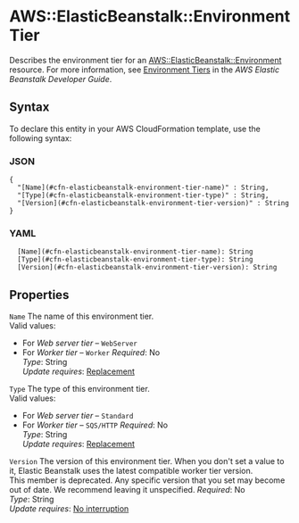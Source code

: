 # AWS::ElasticBeanstalk::Environment Tier<a name="aws-properties-elasticbeanstalk-environment-tier"></a>

Describes the environment tier for an [AWS::ElasticBeanstalk::Environment](https://docs.aws.amazon.com/AWSCloudFormation/latest/UserGuide/aws-properties-beanstalk-environment.html) resource\. For more information, see [Environment Tiers](https://docs.aws.amazon.com/elasticbeanstalk/latest/dg/using-features-managing-env-tiers.html) in the _AWS Elastic Beanstalk Developer Guide_\.

## Syntax<a name="aws-properties-elasticbeanstalk-environment-tier-syntax"></a>

To declare this entity in your AWS CloudFormation template, use the following syntax:

### JSON<a name="aws-properties-elasticbeanstalk-environment-tier-syntax.json"></a>

```
{
  "[Name](#cfn-elasticbeanstalk-environment-tier-name)" : String,
  "[Type](#cfn-elasticbeanstalk-environment-tier-type)" : String,
  "[Version](#cfn-elasticbeanstalk-environment-tier-version)" : String
}
```

### YAML<a name="aws-properties-elasticbeanstalk-environment-tier-syntax.yaml"></a>

```
  [Name](#cfn-elasticbeanstalk-environment-tier-name): String
  [Type](#cfn-elasticbeanstalk-environment-tier-type): String
  [Version](#cfn-elasticbeanstalk-environment-tier-version): String
```

## Properties<a name="aws-properties-elasticbeanstalk-environment-tier-properties"></a>

`Name` <a name="cfn-elasticbeanstalk-environment-tier-name"></a>
The name of this environment tier\.  
Valid values:

- For _Web server tier_ – `WebServer`
- For _Worker tier_ – `Worker`
  _Required_: No  
  _Type_: String  
  _Update requires_: [Replacement](https://docs.aws.amazon.com/AWSCloudFormation/latest/UserGuide/using-cfn-updating-stacks-update-behaviors.html#update-replacement)

`Type` <a name="cfn-elasticbeanstalk-environment-tier-type"></a>
The type of this environment tier\.  
Valid values:

- For _Web server tier_ – `Standard`
- For _Worker tier_ – `SQS/HTTP`
  _Required_: No  
  _Type_: String  
  _Update requires_: [Replacement](https://docs.aws.amazon.com/AWSCloudFormation/latest/UserGuide/using-cfn-updating-stacks-update-behaviors.html#update-replacement)

`Version` <a name="cfn-elasticbeanstalk-environment-tier-version"></a>
The version of this environment tier\. When you don't set a value to it, Elastic Beanstalk uses the latest compatible worker tier version\.  
This member is deprecated\. Any specific version that you set may become out of date\. We recommend leaving it unspecified\.
_Required_: No  
_Type_: String  
_Update requires_: [No interruption](https://docs.aws.amazon.com/AWSCloudFormation/latest/UserGuide/using-cfn-updating-stacks-update-behaviors.html#update-no-interrupt)
